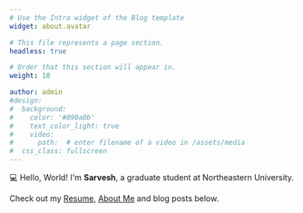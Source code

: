 ```yaml
---
# Use the Intro widget of the Blog template
widget: about.avatar

# This file represents a page section.
headless: true

# Order that this section will appear in.
weight: 10

author: admin
#design:
#  background:
#    color: '#090a0b'
#    text_color_light: true
#    video:
#      path:  # enter filename of a video in /assets/media
#  css_class: fullscreen
---
```


💻 Hello, World! I'm **Sarvesh**, a graduate student at Northeastern University.

Check out my [Resume](https://acrobat.adobe.com/link/track?uri=urn:aaid:scds:US:9f54a799-8694-4bea-a995-1a1bd2238ffb), [About Me](/about) and blog posts below. 
